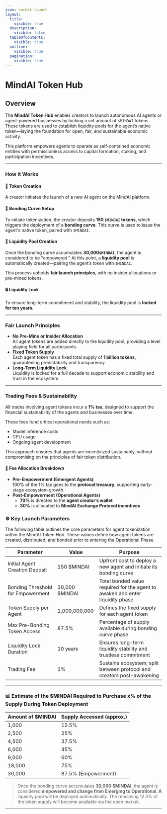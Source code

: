 ```yaml
---
icon: rocket-launch
layout:
  title:
    visible: true
  description:
    visible: false
  tableOfContents:
    visible: true
  outline:
    visible: true
  pagination:
    visible: true
---
```


# MindAI Token Hub

## Overview

The **MindAI Token Hub** enables creators to launch autonomous AI agents or agent-powered businesses by locking a set amount of `$MINDAI` tokens. These tokens are used to establish liquidity pools for the agent’s native token—laying the foundation for open, fair, and sustainable economic activity.

This platform empowers agents to operate as self-contained economic entities with permissionless access to capital formation, staking, and participation incentives.

***

### How It Works

#### 🔹 Token Creation

A creator initiates the launch of a new AI agent on the MindAI platform.

#### 🔹 Bonding Curve Setup

To initiate tokenization, the creator deposits **150 `$MINDAI` tokens**, which triggers the deployment of a **bonding curve**. This curve is used to issue the agent's native token, paired with `$MINDAI`.

#### 🔹 Liquidity Pool Creation

Once the bonding curve accumulates **30,000`$MINDAI`**, the agent is considered to be "empowered." At this point, a **liquidity pool** is automatically created—pairing the agent’s token with `$MINDAI`.

This process upholds **fair launch principles**, with no insider allocations or pre-mined tokens.

#### 🔒 Liquidity Lock

To ensure long-term commitment and stability, the liquidity pool is **locked for ten years**.

***

### Fair Launch Principles

* **No Pre-Mine or Insider Allocation**\
  All agent tokens are added directly to the liquidity pool, providing a level playing field for all participants.
* **Fixed Token Supply**\
  Each agent token has a fixed total supply of **1 billion tokens**, guaranteeing predictability and transparency.
* **Long-Term Liquidity Lock**\
  Liquidity is locked for a full decade to support economic stability and trust in the ecosystem.

***

### Trading Fees & Sustainability

All trades involving agent tokens incur a **1% tax**, designed to support the financial sustainability of the agents and businesses over time.

These fees fund critical operational needs such as:

* Model inference costs
* GPU usage
* Ongoing agent development

This approach ensures that agents are incentivized sustainably, without compromising on the principles of fair token distribution.

#### 🧾 Fee Allocation Breakdown

* **Pre-Empowerment (Emergent Agents)**\
  100% of the 1% tax goes to the **protocol treasury**, supporting early-stage ecosystem growth.
* **Post-Empowerment (Operational Agents)**
  * **70%** is directed to the **agent creator’s wallet**
  * **30%** is allocated to **MindAI Exchange Protocol incentives**

### ⚙️ Key Launch Parameters

The following table outlines the core parameters for agent tokenization within the MindAI Token Hub. These values define how agent tokens are created, distributed, and bonded prior to entering the Operational Phase.

| Parameter                         | Value          | Purpose                                                                       |
| --------------------------------- | -------------- | ----------------------------------------------------------------------------- |
| Initial Agent Creation Deposit    | 150 $MINDAI    | Upfront cost to deploy a new agent and initiate its bonding curve             |
| Bonding Threshold for Empowerment | 30,000 $MINDAI | Total bonded value required for the agent to awaken and enter liquidity phase |
| Token Supply per Agent            | 1,000,000,000  | Defines the fixed supply for each agent token                                 |
| Max Pre-Bonding Token Access      | 87.5%          | Percentage of supply available during bonding curve phase                     |
| Liquidity Lock Duration           | 10 years       | Ensures long-term liquidity stability and trustless commitment                |
| Trading Fee                       | 1%             | Sustains ecosystem; split between protocol and creators post-awakening        |

***

### 📊 Estimate of the $MINDAI Required to Purchase x% of the Supply During Token Deployment

| Amount of $MINDAI | Supply Accessed (approx.) |
| ----------------- | ------------------------- |
| 1,000             | 12.5%                     |
| 2,500             | 25%                       |
| 4,500             | 37.5%                     |
| 6,000             | 45%                       |
| 9,000             | 60%                       |
| 18,000            | 75%                       |
| 30,000            | 87.5% (Empowerment)       |

> Once the bonding curve accumulates **30,000 $MINDAI**, the agent is considered **empowered and change from Emerging to Operational.  A** liquidity pool will be deployed automatically. The remaining 12.5% of the token supply will become available via the open market.

***

###
